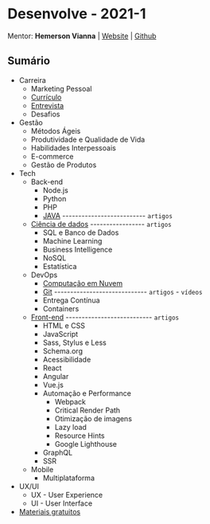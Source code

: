 # Desenvolve - 2021-1

[//]: # (Período com acesso no GB: 17/02 a --/--)
[//]: # (Período desde o primeiro contato: 24/02 a --/--)

Mentor: **Hemerson Vianna** | [Website](https://hemersonvianna.com.br/) | [Github](https://github.com/ui2code)

## Sumário

- Carreira
  - Marketing Pessoal
  - [Currículo](./career/CURRICULUM.md)
  - [Entrevista](./career/INTERVIEW.md)
  - Desafios
- Gestão
  - Métodos Ágeis
  - Produtividade e Qualidade de Vida
  - Habilidades Interpessoais
  - E-commerce
  - Gestão de Produtos
- Tech
  - Back-end
    - Node.js
    - Python
    - PHP
    - [JAVA](./tech/back-end/java/README.md) -------------------------- `artigos`
  - [Ciência de dados](./tech/data-science/README.md) ----------------- `artigos`
    - SQL e Banco de Dados
    - Machine Learning
    - Business Intelligence
    - NoSQL
    - Estatística
  - DevOps
    - [Computação em Nuvem](./tech/dev-ops/cloud-computing/README.md)
    - [Git](./tech/dev-ops/git/README.md) ----------------------------- `artigos` - `vídeos`
    - Entrega Contínua
    - Containers
  - [Front-end](./tech/front-end/README.md) --------------------------- `artigos`
    - HTML e CSS
    - JavaScript
    - Sass, Stylus e Less
    - Schema.org
    - Acessibilidade
    - React
    - Angular
    - Vue.js
    - Automação e Performance
      - Webpack
      - Critical Render Path
      - Otimização de imagens
      - Lazy load
      - Resource Hints
      - Google Lighthouse
    - GraphQL
    - SSR
  - Mobile
    - Multiplataforma
- UX/UI
  - UX - User Experience
  - UI - User Interface
- [Materiais gratuitos](./AWESOME.md)
